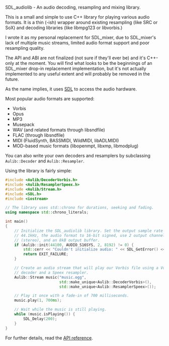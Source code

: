 SDL_audiolib - An audio decoding, resampling and mixing library.

This is a small and simple to use C++ library for playing various audio 
formats. It is a thin (-ish) wrapper around existing resampling (like SRC or 
SoX) and decoding libraries (like libmpg123 or libvorbis.)

I wrote it as my personal replacement for SDL_mixer, due to SDL_mixer's lack 
of multiple music streams, limited audio format support and poor resampling 
quality.

The API and ABI are not finalized (not sure if they'll ever be) and it's 
C++-only at the moment. You will find what looks to be the beginnings of an 
SDL_mixer drop-in replacement implementation, but it's not actually 
implemented to any useful extent and will probably be removed in the future.

As the name implies, it uses [SDL](http://www.libsdl.org) to access the audio 
hardware.

Most popular audio formats are supported:

  * Vorbis
  * Opus
  * MP3
  * Musepack
  * WAV (and related formats through libsndfile)
  * FLAC (through libsndfile)
  * MIDI (FluidSynth, BASSMIDI, WildMIDI, libADLMIDI)
  * MOD-based music formats (libopenmpt, libxmp, libmodplug)

You can also write your own decoders and resamplers by subclassing 
`Aulib::Decoder` and `Aulib::Resampler`.

Using the library is fairly simple:

```c++
#include <Aulib/DecoderVorbis.h>
#include <Aulib/ResamplerSpeex.h>
#include <Aulib/Stream.h>
#include <SDL.h>
#include <iostream>

// The library uses std::chrono for durations, seeking and fading.
using namespace std::chrono_literals;

int main()
{
    // Initialize the SDL_audiolib library. Set the output sample rate to
    // 44.1kHz, the audio format to 16-bit signed, use 2 output channels
    // (stereo), and an 8kB output buffer.
    if (Aulib::init(44100, AUDIO_S16SYS, 2, 8192) != 0) {
        std::cerr << "Couldn't initialize audio: " << SDL_GetError() << '\n';
        return EXIT_FAILURE;
    }

    // Create an audio stream that will play our Vorbis file using a Vorbis
    // decoder and a Speex resampler.
    Aulib::Stream music("music.ogg",
                        std::make_unique<Aulib::DecoderVorbis>(),
                        std::make_unique<Aulib::ResamplerSpeex>());

    // Play it once with a fade-in of 700 milliseconds.
    music.play(1, 700ms);

    // Wait while the music is still playing.
    while (music.isPlaying()) {
        SDL_Delay(200);
    }
}
```

For further details, read the 
[API reference](http://realnc.github.io/SDL_audiolib).
